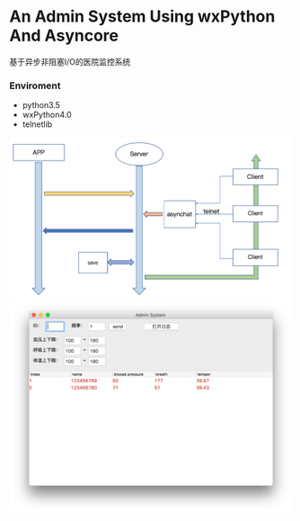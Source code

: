 # An Admin System Using wxPython And Asyncore
基于异步非阻塞I/O的医院监控系统
</br>
<h3>Enviroment</h3>

- python3.5
- wxPython4.0
- telnetlib

![](assets/flow.png)
![](assets/GUI.png)
